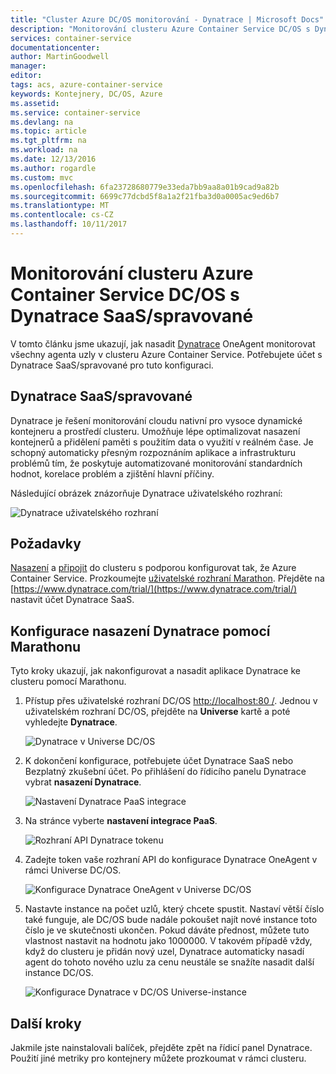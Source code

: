 ```yaml
---
title: "Cluster Azure DC/OS monitorování - Dynatrace | Microsoft Docs"
description: "Monitorování clusteru Azure Container Service DC/OS s Dynatrace. Nasaďte Dynatrace OneAgent pomocí řídicího panelu DC/OS."
services: container-service
documentationcenter: 
author: MartinGoodwell
manager: 
editor: 
tags: acs, azure-container-service
keywords: Kontejnery, DC/OS, Azure
ms.assetid: 
ms.service: container-service
ms.devlang: na
ms.topic: article
ms.tgt_pltfrm: na
ms.workload: na
ms.date: 12/13/2016
ms.author: rogardle
ms.custom: mvc
ms.openlocfilehash: 6fa23728680779e33eda7bb9aa8a01b9cad9a82b
ms.sourcegitcommit: 6699c77dcbd5f8a1a2f21fba3d0a0005ac9ed6b7
ms.translationtype: MT
ms.contentlocale: cs-CZ
ms.lasthandoff: 10/11/2017
---
```

# <a name="monitor-an-azure-container-service-dcos-cluster-with-dynatrace-saasmanaged"></a>Monitorování clusteru Azure Container Service DC/OS s Dynatrace SaaS/spravované
V tomto článku jsme ukazují, jak nasadit [Dynatrace](https://www.dynatrace.com/) OneAgent monitorovat všechny agenta uzly v clusteru Azure Container Service. Potřebujete účet s Dynatrace SaaS/spravované pro tuto konfiguraci. 

## <a name="dynatrace-saasmanaged"></a>Dynatrace SaaS/spravované
Dynatrace je řešení monitorování cloudu nativní pro vysoce dynamické kontejneru a prostředí clusteru. Umožňuje lépe optimalizovat nasazení kontejnerů a přidělení paměti s použitím data o využití v reálném čase. Je schopný automaticky přesným rozpoznáním aplikace a infrastrukturu problémů tím, že poskytuje automatizované monitorování standardních hodnot, korelace problém a zjištění hlavní příčiny.

Následující obrázek znázorňuje Dynatrace uživatelského rozhraní:

![Dynatrace uživatelského rozhraní](./media/container-service-monitoring-dynatrace/dynatrace.png)

## <a name="prerequisites"></a>Požadavky 
[Nasazení](container-service-deployment.md) a [připojit](./../container-service-connect.md) do clusteru s podporou konfigurovat tak, že Azure Container Service. Prozkoumejte [uživatelské rozhraní Marathon](container-service-mesos-marathon-ui.md). Přejděte na [https://www.dynatrace.com/trial/](https://www.dynatrace.com/trial/) nastavit účet Dynatrace SaaS.  

## <a name="configure-a-dynatrace-deployment-with-marathon"></a>Konfigurace nasazení Dynatrace pomocí Marathonu
Tyto kroky ukazují, jak nakonfigurovat a nasadit aplikace Dynatrace ke clusteru pomocí Marathonu.

1. Přístup přes uživatelské rozhraní DC/OS [http://localhost:80 /](http://localhost:80/). Jednou v uživatelském rozhraní DC/OS, přejděte na **Universe** kartě a poté vyhledejte **Dynatrace**.

    ![Dynatrace v Universe DC/OS](./media/container-service-monitoring-dynatrace/dynatrace-universe.png)

2. K dokončení konfigurace, potřebujete účet Dynatrace SaaS nebo Bezplatný zkušební účet. Po přihlášení do řídicího panelu Dynatrace vybrat **nasazení Dynatrace**.

    ![Nastavení Dynatrace PaaS integrace](./media/container-service-monitoring-dynatrace/setup-paas.png)

3. Na stránce vyberte **nastavení integrace PaaS**. 

    ![Rozhraní API Dynatrace tokenu](./media/container-service-monitoring-dynatrace/api-token.png) 

4. Zadejte token vaše rozhraní API do konfigurace Dynatrace OneAgent v rámci Universe DC/OS. 

    ![Konfigurace Dynatrace OneAgent v Universe DC/OS](./media/container-service-monitoring-dynatrace/dynatrace-config.png)

5. Nastavte instance na počet uzlů, který chcete spustit. Nastaví větší číslo také funguje, ale DC/OS bude nadále pokoušet najít nové instance toto číslo je ve skutečnosti ukončen. Pokud dáváte přednost, můžete tuto vlastnost nastavit na hodnotu jako 1000000. V takovém případě vždy, když do clusteru je přidán nový uzel, Dynatrace automaticky nasadí agent do tohoto nového uzlu za cenu neustále se snažíte nasadit další instance DC/OS.

    ![Konfigurace Dynatrace v DC/OS Universe-instance](./media/container-service-monitoring-dynatrace/dynatrace-config2.png)

## <a name="next-steps"></a>Další kroky

Jakmile jste nainstalovali balíček, přejděte zpět na řídicí panel Dynatrace. Použití jiné metriky pro kontejnery můžete prozkoumat v rámci clusteru. 